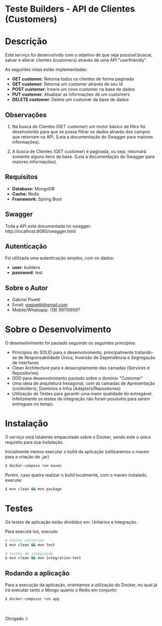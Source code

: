 
# Teste Builders - API de Clientes (Customers)

# Descrição

Este serviço foi desenvolvido com o objetivo de que seja possível buscar, salvar e alterar clientes (customers) através de uma API "userfriendly".

As seguintes rotas estão implementadas:

- **GET customer**: Retorna todos os clientes de forma paginada
- **GET customer**: Retorna um customer através de seu Id
- **POST customer**: Insere um novo customer na base de dados
- **PUT customer**: Atualizar as informações de um customers
- **DELETE customer**: Deleta um customer da base de dados

## Observações

1. Na busca de Clientes (GET customer) um motor básico de filtro foi desenvolvido para que se possa filtrar os dados através dos campos que retornam na API. (Leia a documentação do Swagger para maiores informações).

2. A busca de Clientes (GET customer) é paginada, ou seja, retornará somente alguns itens da base. (Leia a documentação do Swagger para maiores informações).

## Requisitos

- **Database:** MongoDB
- **Cache:** Redis
- **Framework:** Spring Boot

## Swagger

Toda a API está documentada no swagger: http://localhost:8080/swagger.html

## Autenticação

Foi utilizada uma autenticação simples, com os dados:
- **user**: builders
- **password**: test

## Sobre o Autor
- Gabriel Pivetti
- Email: gapivetti@gmail.com
- Mobile/Whatsapp: (18) 991199597

# Sobre o Desenvolvimento

O desenvolvimento foi pautado seguindo os seguintes princípios:
- Princípios do SOLID para o desenvolvimento, principalmente tratando-se de Responsabilidade Única, Inversão de Dependência e Segregação de Interfaces
- Clean Architecture para o desacoplamento das camadas (Services e Repositories)
- DDD para desenvolvimento pautado sobre o domínio "Customer"
- Uma ideia de arquitetura hexagonal, com as camadas de Apresentação (controllers), Domínios e Infra (Adapters/Repositories)
- Utilização de Testes para garantir uma maior qualidade do entregável. Infelizmente os testes de integração não foram possíveis para serem entregues no tempo.

# Instalação
O serviço está totalente empacotado sobre o Docker, sendo este o único requisito para sua instalação.

Inicialmente iremos executar o build da aplicação (utilizaremos o maven para a criação do .jar)

```bash
$ docker-compose run maven
```

Porém, caso queira realizar o build localmente, com o maven instalado, execute:
```bash
$ mvn clean && mvn package
```

# Testes

Os testes da aplicação estão divididos em: Unitários e Integração.

Para executá-los, execute:
```bash
# testes unitarios
$ mvn clean && mvn test

# testes de integração
$ mvn clean && mvn integration-test
```

## Rodando a aplicação

Para a execução da aplicação, orientamos a utilização do Docker, no qual já irá executar tanto o Mongo quanto o Redis em conjunto:

```bash
$ docker-composer run app
```


<br><br>
Obrigado :)
